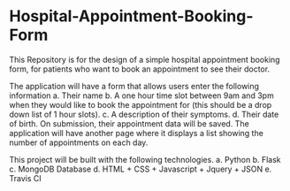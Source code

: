 # Hospital-Appointment-Booking-Form
This Repository is for the design of a simple hospital appointment booking form, for patients who want to book an appointment to see their doctor. 

The application will have a form that allows users enter the following information
a. Their name
b. A one hour time slot between 9am and 3pm when they would like to book the appointment for (this should be a drop down list of 1 hour slots).
c. A description of their symptoms.
d. Their date of birth.
On submission, their appointment data will be saved. The application will have another page where it displays a list showing the number of appointments on each day.

This project will be built with the following technologies.
a. Python
b. Flask
c. MongoDB Database
d. HTML + CSS + Javascript + Jquery + JSON
e. Travis CI
